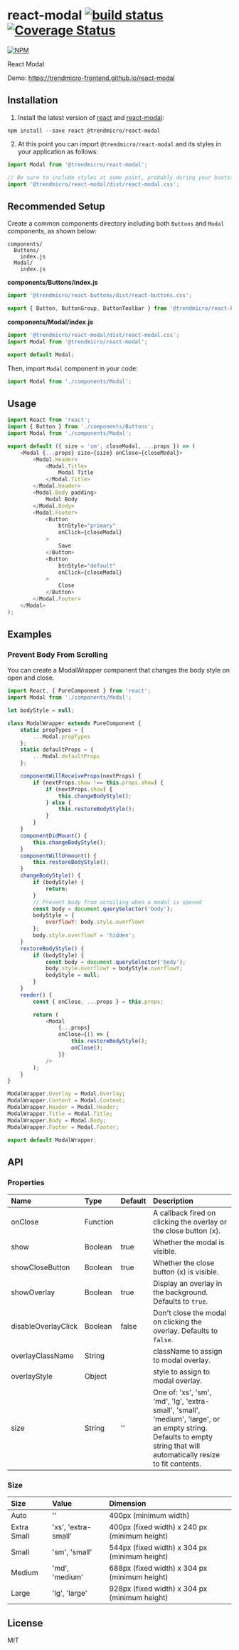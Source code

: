 # react-modal [![build status](https://travis-ci.org/trendmicro-frontend/react-modal.svg?branch=master)](https://travis-ci.org/trendmicro-frontend/react-modal) [![Coverage Status](https://coveralls.io/repos/github/trendmicro-frontend/react-modal/badge.svg?branch=master)](https://coveralls.io/github/trendmicro-frontend/react-modal?branch=master)

[![NPM](https://nodei.co/npm/@trendmicro/react-modal.png?downloads=true&stars=true)](https://nodei.co/npm/@trendmicro/react-modal/)

React Modal

Demo: https://trendmicro-frontend.github.io/react-modal

## Installation

1. Install the latest version of [react](https://github.com/facebook/react) and [react-modal](https://github.com/trendmicro-frontend/react-modal):

  ```
  npm install --save react @trendmicro/react-modal
  ```

2. At this point you can import `@trendmicro/react-modal` and its styles in your application as follows:

  ```js
  import Modal from '@trendmicro/react-modal';

  // Be sure to include styles at some point, probably during your bootstraping
  import '@trendmicro/react-modal/dist/react-modal.css';
  ```
  
## Recommended Setup

Create a common components directory including both `Buttons` and `Modal` components, as shown below:
```
components/
  Buttons/
    index.js
  Modal/
    index.js
```

**components/Buttons/index.js**
```js
import '@trendmicro/react-buttons/dist/react-buttons.css';

export { Button, ButtonGroup, ButtonToolbar } from '@trendmicro/react-buttons';
```

**components/Modal/index.js**
```js
import '@trendmicro/react-modal/dist/react-modal.css';
import Modal from '@trendmicro/react-modal';

export default Modal;
```

Then, import `Modal` component in your code:
```js
import Modal from './components/Modal';
```

## Usage

```js
import React from 'react';
import { Button } from './components/Buttons';
import Modal from './components/Modal';

export default ({ size = 'sm', closeModal, ...props }) => (
    <Modal {...props} size={size} onClose={closeModal}>
        <Modal.Header>
            <Modal.Title>
                Modal Title
            </Modal.Title>
        </Modal.Header>
        <Modal.Body padding>
            Modal Body
        </Modal.Body>
        <Modal.Footer>
            <Button
                btnStyle="primary"
                onClick={closeModal}
            >
                Save
            </Button>
            <Button
                btnStyle="default"
                onClick={closeModal}
            >
                Close
            </Button>
        </Modal.Footer>
    </Modal>
);
```

## Examples

### Prevent Body From Scrolling

You can create a ModalWrapper component that changes the body style on open and close.

```js
import React, { PureComponent } from 'react';
import Modal from './components/Modal';

let bodyStyle = null;

class ModalWrapper extends PureComponent {
    static propTypes = {
        ...Modal.propTypes
    };
    static defaultProps = {
        ...Modal.defaultProps
    };

    componentWillReceiveProps(nextProps) {
        if (nextProps.show !== this.props.show) {
            if (nextProps.show) {
                this.changeBodyStyle();
            } else {
                this.restoreBodyStyle();
            }
        }
    }
    componentDidMount() {
        this.changeBodyStyle();
    }
    componentWillUnmount() {
        this.restoreBodyStyle();
    }
    changeBodyStyle() {
        if (bodyStyle) {
            return;
        }
        // Prevent body from scrolling when a modal is opened
        const body = document.querySelector('body');
        bodyStyle = {
            overflowY: body.style.overflowY
        };
        body.style.overflowY = 'hidden';
    }
    restoreBodyStyle() {
        if (bodyStyle) {
            const body = document.querySelector('body');
            body.style.overflowY = bodyStyle.overflowY;
            bodyStyle = null;
        }
    }
    render() {
        const { onClose, ...props } = this.props;

        return (
            <Modal
                {...props}
                onClose={() => {
                    this.restoreBodyStyle();
                    onClose();
                }}
            />
        );
    }
}

ModalWrapper.Overlay = Modal.Overlay;
ModalWrapper.Content = Modal.Content;
ModalWrapper.Header = Modal.Header;
ModalWrapper.Title = Modal.Title;
ModalWrapper.Body = Modal.Body;
ModalWrapper.Footer = Modal.Footer;

export default ModalWrapper;
```

## API

### Properties

Name | Type | Default | Description
:--- | :--- | :------ | :----------
onClose | Function | | A callback fired on clicking the overlay or the close button (x).
show | Boolean | true | Whether the modal is visible.
showCloseButton | Boolean | true | Whether the close button (x) is visible.
showOverlay | Boolean | true | Display an overlay in the background. Defaults to `true`.
disableOverlayClick | Boolean | false | Don't close the modal on clicking the overlay. Defaults to `false`.
overlayClassName | String | | className to assign to modal overlay.
overlayStyle | Object | | style to assign to modal overlay.
size | String | '' | One of: 'xs', 'sm', 'md', 'lg', 'extra-small', 'small', 'medium', 'large', or an empty string. Defaults to empty string that will automatically resize to fit contents.

### Size

Size | Value | Dimension
:--- | :---- | :--------
Auto | '' | 400px (minimum width)
Extra Small | 'xs', 'extra-small' | 400px (fixed width) x 240 px (minimum height)
Small | 'sm', 'small' | 544px (fixed width) x 304 px (minimum height)
Medium | 'md', 'medium' | 688px (fixed width) x 304 px (minimum height)
Large | 'lg', 'large' | 928px (fixed width) x 304 px (minimum height)

## License

MIT
